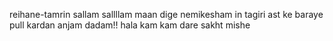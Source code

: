 reihane-tamrin
sallam
sallllam
maan 
dige 
nemikesham
in tagiri ast ke baraye pull kardan anjam dadam!!
hala kam kam dare sakht mishe
